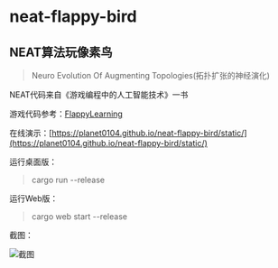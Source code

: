 # neat-flappy-bird

## NEAT算法玩像素鸟

> Neuro Evolution Of Augmenting Topologies(拓扑扩张的神经演化)

NEAT代码来自《游戏编程中的人工智能技术》一书

游戏代码参考：[FlappyLearning](https://github.com/xviniette/FlappyLearning)

在线演示：[https://planet0104.github.io/neat-flappy-bird/static/](https://planet0104.github.io/neat-flappy-bird/static/)

运行桌面版：
>cargo run --release

运行Web版：
>cargo web start --release

截图：

![截图](https://github.com/planet0104/neat-flappy-bird/blob/master/images/video.gif)  
